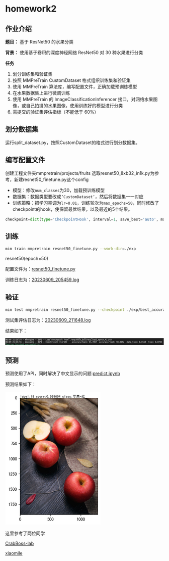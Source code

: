 # homework2
## 作业介绍
**题目：** 基于 ResNet50 的水果分类

**背景：** 使用基于卷积的深度神经网络 ResNet50 对 30 种水果进行分类

**任务**

1. 划分训练集和验证集
2. 按照 MMPreTrain CustomDataset 格式组织训练集和验证集
3. 使用 MMPreTrain 算法库，编写配置文件，正确加载预训练模型
4. 在水果数据集上进行微调训练
5. 使用 MMPreTrain 的 ImageClassificationInferencer 接口，对网络水果图像，或自己拍摄的水果图像，使用训练好的模型进行分类
6. 需提交的验证集评估指标（不能低于 60%）

## 划分数据集
运行split_dataset.py，按照CustomDataset的格式进行划分数据集。

## 编写配置文件
创建工程文件夹mmpretrain/projects/fruits
选取resnet50_8xb32_in1k.py为参考，新建resnet50_finetune.py这个config
- 模型：修改`num_classes`为30，加载预训练模型
- 数据集：数据类型要改成`’CustomDataset’`，然后将数据集一一对应
- 训练策略：把学习率调为`lr=0.01`，训练轮次为`max_epochs=50`，同时修改了checkpoint的hook，使保留最优结果，以及最近的5个结果。
```python
checkpoint=dict(type='CheckpointHook', interval=1, save_best='auto', max_keep_ckpts=5),
```

## 训练
```bash
mim train mmpretrain resnet50_finetune.py --work-dir=./exp
```
resnet50(epoch=50)

配置文件为：[resnet50_finetune.py](resnet50_finetune.py)

训练日志为：[20230609_205459.log](20230609_205459.log)


## 验证
```bash
mim test mmpretrain resnet50_finetune.py --checkpoint ./exp/best_accuracy_top1_epoch_42.pth 
```
测试集评估日志为：[20230609_211648.log](20230609_211648.log)

结果如下：

![img](test.png)

## 预测
预测使用了API，同时解决了中文显示的问题:[predict.ipynb](predict.ipynb)

预测结果如下：

![img](predict-apple.png)

这里参考了两位同学

[CrabBoss-lab](https://github.com/CrabBoss-lab/openmmlab-Camp/blob/master/02-mmpretrain-task/05%E9%A2%84%E6%B5%8B.ipynb)

[xiaomile](https://github.com/xiaomile/Openmmlab-AI-Camp-2th/blob/main/%E4%BD%9C%E4%B8%9A2/testpic.py)
